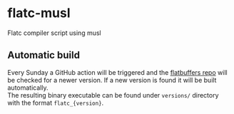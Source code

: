 # flatc-musl
Flatc compiler script using musl


## Automatic build
Every Sunday a GitHub action will be triggered and the [flatbuffers repo](https://github.com/google/flatbuffers) will be checked for a newer version.
If a new version is found it will be built automatically.\
The resulting binary executable can be found under `versions/` directory with the format `flatc_{version}`.
